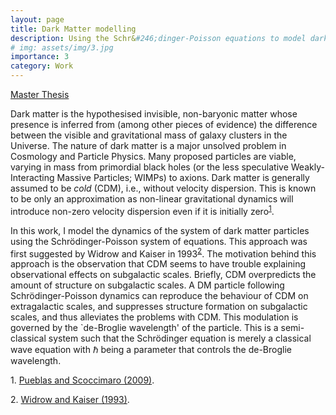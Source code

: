 ```yaml
---
layout: page
title: Dark Matter modelling
description: Using the Schr&#246;dinger-Poisson equations to model dark matter
# img: assets/img/3.jpg
importance: 3
category: Work
---
```

<!-- <img src="/assets/img/icon_pdf.svg" width="20" height="20"> -->
<a href="/assets/pdf/karandikar_master_thesis.pdf">Master Thesis</a>

<p>
Dark matter is the hypothesised invisible, non-baryonic matter whose presence is inferred from (among other pieces of evidence) the difference between the visible and gravitational mass of galaxy clusters in the Universe. The nature of dark matter is a major unsolved problem in Cosmology and Particle Physics. Many proposed particles are viable, varying in mass from primordial black holes (or the less speculative Weakly-Interacting Massive Particles; WIMPs) to axions. Dark matter is generally assumed to be <i>cold</i> (CDM), i.e., without velocity dispersion. This is known to be only an approximation as non-linear gravitational dynamics will introduce non-zero velocity dispersion even if it is initially zero<sup><a href="#footnote-1">1</a></sup>.
</p>

<p>
In this work, I model the dynamics of the system of dark matter particles using the Schr&#246;dinger-Poisson system of equations. This approach was first suggested by Widrow and Kaiser in 1993<sup><a href="#footnote-2">2</a></sup>. The motivation behind this approach is the observation that CDM seems to have trouble explaining observational effects on subgalactic scales. Briefly, CDM overpredicts the amount of structure on subgalactic scales. A DM particle following Schr&#246;dinger-Poisson dynamics can reproduce the behaviour of CDM on extragalactic scales, and suppresses structure formation on subgalactic scales, and thus alleviates the problems with CDM. This modulation is governed by the `de-Broglie wavelength' of the particle. This is a semi-classical system such that the Schr&#246;dinger equation is merely a classical wave equation with ℏ being a parameter that controls the de-Broglie wavelength.
</p>

<p id="footnote-1">1. <a href="https://dx.doi.org/10.1103/PhysRevD.80.043504">Pueblas and Scoccimaro (2009)</a>.</p>
<p id="footnote-2">2. <a href="https://adsabs.harvard.edu/full/1993ApJ...416L..71W">Widrow and Kaiser (1993)</a>.</p>


